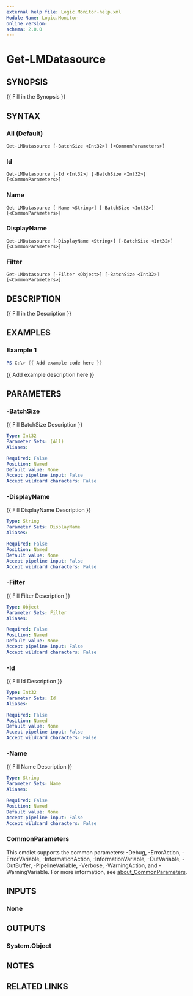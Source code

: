 ```yaml
---
external help file: Logic.Monitor-help.xml
Module Name: Logic.Monitor
online version:
schema: 2.0.0
---
```


# Get-LMDatasource

## SYNOPSIS
{{ Fill in the Synopsis }}

## SYNTAX

### All (Default)
```
Get-LMDatasource [-BatchSize <Int32>] [<CommonParameters>]
```

### Id
```
Get-LMDatasource [-Id <Int32>] [-BatchSize <Int32>] [<CommonParameters>]
```

### Name
```
Get-LMDatasource [-Name <String>] [-BatchSize <Int32>] [<CommonParameters>]
```

### DisplayName
```
Get-LMDatasource [-DisplayName <String>] [-BatchSize <Int32>] [<CommonParameters>]
```

### Filter
```
Get-LMDatasource [-Filter <Object>] [-BatchSize <Int32>] [<CommonParameters>]
```

## DESCRIPTION
{{ Fill in the Description }}

## EXAMPLES

### Example 1
```powershell
PS C:\> {{ Add example code here }}
```

{{ Add example description here }}

## PARAMETERS

### -BatchSize
{{ Fill BatchSize Description }}

```yaml
Type: Int32
Parameter Sets: (All)
Aliases:

Required: False
Position: Named
Default value: None
Accept pipeline input: False
Accept wildcard characters: False
```

### -DisplayName
{{ Fill DisplayName Description }}

```yaml
Type: String
Parameter Sets: DisplayName
Aliases:

Required: False
Position: Named
Default value: None
Accept pipeline input: False
Accept wildcard characters: False
```

### -Filter
{{ Fill Filter Description }}

```yaml
Type: Object
Parameter Sets: Filter
Aliases:

Required: False
Position: Named
Default value: None
Accept pipeline input: False
Accept wildcard characters: False
```

### -Id
{{ Fill Id Description }}

```yaml
Type: Int32
Parameter Sets: Id
Aliases:

Required: False
Position: Named
Default value: None
Accept pipeline input: False
Accept wildcard characters: False
```

### -Name
{{ Fill Name Description }}

```yaml
Type: String
Parameter Sets: Name
Aliases:

Required: False
Position: Named
Default value: None
Accept pipeline input: False
Accept wildcard characters: False
```

### CommonParameters
This cmdlet supports the common parameters: -Debug, -ErrorAction, -ErrorVariable, -InformationAction, -InformationVariable, -OutVariable, -OutBuffer, -PipelineVariable, -Verbose, -WarningAction, and -WarningVariable. For more information, see [about_CommonParameters](http://go.microsoft.com/fwlink/?LinkID=113216).

## INPUTS

### None
## OUTPUTS

### System.Object
## NOTES

## RELATED LINKS
